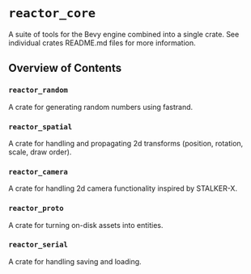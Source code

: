 # `reactor_core`

A suite of tools for the Bevy engine combined into a single crate. See individual crates README.md files for more information.

## Overview of Contents

### `reactor_random`

A crate for generating random numbers using fastrand.

### `reactor_spatial`

A crate for handling and propagating 2d transforms (position, rotation, scale, draw order).

### `reactor_camera`

A crate for handling 2d camera functionality inspired by STALKER-X.

### `reactor_proto`

A crate for turning on-disk assets into entities.

### `reactor_serial`

A crate for handling saving and loading.
